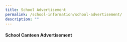 ```yaml
---
title: School Advertisement
permalink: /school-information/school-advertisement/
description: ""
---
```

#### School Canteen Advertisement

